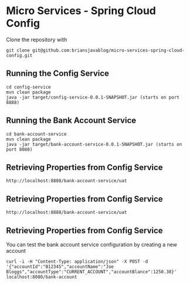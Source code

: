 # Micro Services - Spring Cloud Config 

Clone the repository with 
```
git clone git@github.com:briansjavablog/micro-services-spring-cloud-config.git
```

## Running the Config Service
```
cd config-service
mvn clean package
java -jar target/config-service-0.0.1-SNAPSHOT.jar (starts on port 8888)
```

## Running the Bank Account Service
```
cd bank-account-service
mvn clean package
java -jar target/bank-account-service-0.0.1-SNAPSHOT.jar (starts on port 8080)
```

## Retrieving Properties from Config Service
```
http://localhost:8888/bank-account-service/uat
```

## Retrieving Properties from Config Service
```
http://localhost:8888/bank-account-service/uat
```

## Retrieving Properties from Config Service
You can test the bank account service configuration by creating a new account
```
curl -i -H "Content-Type: application/json" -X POST -d '{"accountId":"B12345","accountName":"Joe Bloggs","accountType":"CURRENT_ACCOUNT","accountBlance":1250.38}' localhost:8080/bank-account
```
